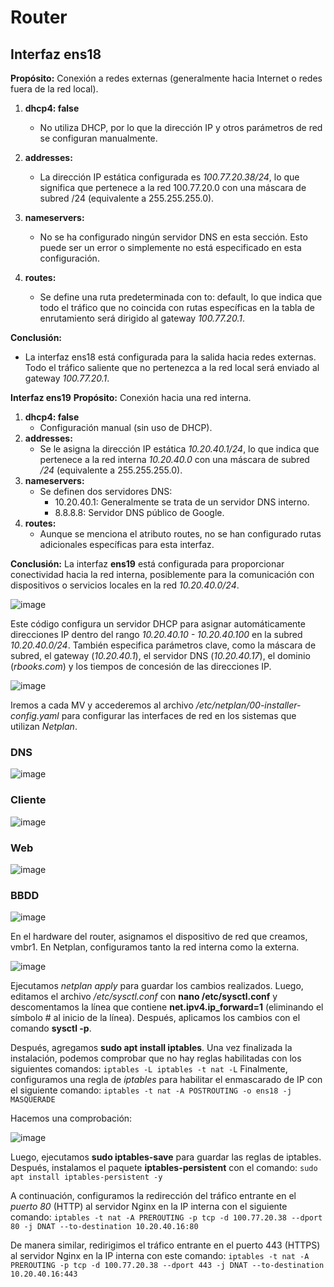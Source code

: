 # Router

## **Interfaz ens18**
**Propósito:** Conexión a redes externas (generalmente hacia Internet o redes fuera de la red local).
1. **dhcp4: false**
   * No utiliza DHCP, por lo que la dirección IP y otros parámetros de red se configuran manualmente.

2. **addresses:**
   * La dirección IP estática configurada es *100.77.20.38/24*, lo que significa que pertenece a la red 100.77.20.0 con una máscara de subred /24 (equivalente a 255.255.255.0).

3. **nameservers:**
   * No se ha configurado ningún servidor DNS en esta sección. Esto puede ser un error o simplemente no está especificado en esta configuración.

4. **routes:**
   * Se define una ruta predeterminada con to: default, lo que indica que todo el tráfico que no coincida con rutas específicas en la tabla de enrutamiento será dirigido al gateway *100.77.20.1*.

**Conclusión:**
  * La interfaz ens18 está configurada para la salida hacia redes externas. Todo el tráfico saliente que no pertenezca a la red local será enviado al gateway *100.77.20.1*.


**Interfaz ens19**
**Propósito:** Conexión hacia una red interna.
1. **dhcp4: false**
    * Configuración manual (sin uso de DHCP).
2. **addresses:**
    * Se le asigna la dirección IP estática *10.20.40.1/24*, lo que indica que pertenece a la red interna *10.20.40.0* con una máscara de subred */24* (equivalente a 255.255.255.0).
3. **nameservers:**
    * Se definen dos servidores DNS:
      * 10.20.40.1: Generalmente se trata de un servidor DNS interno.
      * 8.8.8.8: Servidor DNS público de Google.
4. **routes:**
    * Aunque se menciona el atributo routes, no se han configurado rutas adicionales específicas para esta interfaz.

**Conclusión:**
La interfaz **ens19** está configurada para proporcionar conectividad hacia la red interna, posiblemente para la comunicación con dispositivos o servicios locales en la red *10.20.40.0/24*.

![image](https://github.com/user-attachments/assets/a5adbba5-75f7-4725-9d38-1952dcf2c542)

Este código configura un servidor DHCP para asignar automáticamente direcciones IP dentro del rango *10.20.40.10 - 10.20.40.100* en la subred *10.20.40.0/24*. También especifica parámetros clave, como la máscara de subred, el gateway (*10.20.40.1*), el servidor DNS (*10.20.40.17*), el dominio (*rbooks.com*) y los tiempos de concesión de las direcciones IP.

![image](https://github.com/user-attachments/assets/e79d8006-bf4f-4d52-b38e-8210cbfc8ac3)


Iremos a cada MV y accederemos al archivo */etc/netplan/00-installer-config.yaml* para configurar las interfaces de red en los sistemas que utilizan *Netplan*.

### DNS

![image](https://github.com/user-attachments/assets/845c2b8a-6a73-40d3-8c54-40ad06e59f0c)

### Cliente

![image](https://github.com/user-attachments/assets/5a21b98f-b5da-4140-be8d-6c8b31ac60ed)

### Web

![image](https://github.com/user-attachments/assets/06aa650c-7f47-40e6-8e80-02643f925e5e)

### BBDD

![image](https://github.com/user-attachments/assets/83f52873-594c-4f78-b658-41c962835ec1)



En el hardware del router, asignamos el dispositivo de red que creamos, vmbr1. En Netplan, configuramos tanto la red interna como la externa.

![image](https://github.com/user-attachments/assets/d7937bf5-669a-44a3-a707-d84d61fc830a)


Ejecutamos *netplan apply* para guardar los cambios realizados. Luego, editamos el archivo */etc/sysctl.conf* con **nano /etc/sysctl.conf** y descomentamos la línea que contiene **net.ipv4.ip_forward=1** (eliminando el símbolo # al inicio de la línea). Después, aplicamos los cambios con el comando **sysctl -p**.

Después, agregamos **sudo apt install iptables**. Una vez finalizada la instalación, podemos comprobar que no hay reglas habilitadas con los siguientes comandos:
``
iptables -L
iptables -t nat -L
``
Finalmente, configuramos una regla de *iptables* para habilitar el enmascarado de IP con el siguiente comando:
``
iptables -t nat -A POSTROUTING -o ens18 -j MASQUERADE
``

Hacemos una comprobación:

![image](https://github.com/user-attachments/assets/807852b2-fba3-4593-ae76-22e039c4fcc3)


Luego, ejecutamos **sudo iptables-save** para guardar las reglas de iptables. Después, instalamos el paquete **iptables-persistent** con el comando:
``
sudo apt install iptables-persistent -y
``

A continuación, configuramos la redirección del tráfico entrante en el *puerto 80* (HTTP) al servidor Nginx en la IP interna con el siguiente comando:
``
iptables -t nat -A PREROUTING -p tcp -d 100.77.20.38 --dport 80 -j DNAT --to-destination 10.20.40.16:80
``

De manera similar, redirigimos el tráfico entrante en el puerto 443 (HTTPS) al servidor Nginx en la IP interna con este comando:
``
iptables -t nat -A PREROUTING -p tcp -d 100.77.20.38 --dport 443 -j DNAT --to-destination 10.20.40.16:443
``


